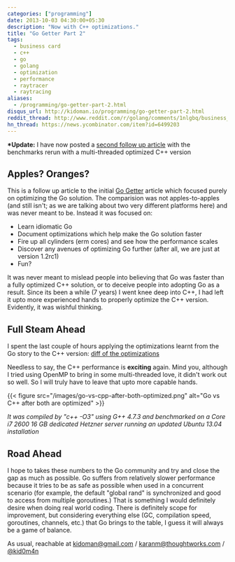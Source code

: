 ```yaml
---
categories: ["programming"]
date: 2013-10-03 04:30:00+05:30
description: "Now with C++ optimizations."
title: "Go Getter Part 2"
tags:
  - business card
  - c++
  - go
  - golang
  - optimization
  - performance
  - raytracer
  - raytracing
aliases:
  - /programming/go-getter-part-2.html
disqus_url: http://kidoman.io/programming/go-getter-part-2.html
reddit_thread: http://www.reddit.com/r/golang/comments/1nlgbq/business_card_ray_tracer_go_faster_than_c/
hn_thread: https://news.ycombinator.com/item?id=6499203
---
```


__*Update:__ I have now posted a [second follow up article](/programming/go-getter-part-3.html) with the benchmarks rerun with a multi-threaded optimized C++ version

## Apples? Oranges?

This is a follow up article to the initial [Go Getter](/programming/go-getter.html) article which focused purely on optimizing the Go solution. The comparision was not apples-to-apples (and still isn't; as we are talking about two very different platforms here) and was never meant to be. Instead it was focused on:

* Learn idiomatic Go
* Document optimizations which help make the Go solution faster
* Fire up all cylinders (erm cores) and see how the performance scales
* Discover any avenues of optimizing Go further (after all, we are just at version 1.2rc1)
* Fun?

It was never meant to mislead people into believing that Go was faster than a fully optimized C++ solution, or to deceive people into adopting Go as a result. Since its been a while (7 years) I went knee deep into C++, I had left it upto more experienced hands to properly optimize the C++ version. Evidently, it was wishful thinking.

## Full Steam Ahead

I spent the last couple of hours applying the optimizations learnt from the Go story to the C++ version: [diff of the optimizations](https://github.com/kidoman/rays/compare/bbb8395aa999883a595267fd0230087b1ddf646c...940c91f601ef840e6d75ddf272ab6cd3eb8d5531)

Needless to say, the C++ performance is **exciting** again. Mind you, although I tried using OpenMP to bring in some multi-threaded love, it didn't work out so well. So I will truly have to leave that upto more capable hands.

{{< figure src="/images/go-vs-cpp-after-both-optimized.png" alt="Go vs C++ after both are optimized" >}}

*It was compiled by "c++ -O3" using G++ 4.7.3 and benchmarked on a Core i7 2600 16 GB dedicated Hetzner server running an updated Ubuntu 13.04 installation*

## Road Ahead

I hope to takes these numbers to the Go community and try and close the gap as much as possible. Go suffers from relatively slower performance because it tries to be as safe as possible when used in a concurrent scenario (for example, the default "global rand" is synchronized and good to access from multiple goroutines.) That is something I would definitely desire when doing real world coding. There is definitely scope for improvement, but considering everything else (GC, compilation speed, goroutines, channels, etc.) that Go brings to the table, I guess it will always be a game of balance.

As usual, reachable at kidoman@gmail.com / karanm@thoughtworks.com / [@kid0m4n](https://twitter.com/kid0m4n)
